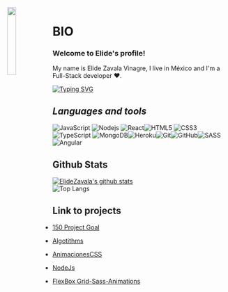 
<img align='left' src='https://github.com/bryanlolry/bryanlolry/blob/master/gifs/tech.gif' width='20%'/> 

<h1 align="left">BIO</h1>

<h3 align="left">
  Welcome to Elide's profile!
</h3>
My name is Elide Zavala Vinagre, I live in México and I'm a Full-Stack developer ❤️.

[![Typing SVG](https://readme-typing-svg.herokuapp.com?color=00D13B&width=750&lines=I'm+a+simple+human+more+passionate+about+programming+💻)](https://git.io/typing-svg)

<h2 align='left'><i>Languages ​​and tools</i></h2>
<table width="100" align="center">

![JavaScript](https://img.shields.io/badge/-JavaScript-black?style=for-the-badge&logo=javascript) ![Nodejs](https://img.shields.io/badge/-Nodejs-black?style=for-the-badge&logo=Node.js) ![React](https://img.shields.io/badge/-React-black?style=for-the-badge&logo=react)![HTML5](https://img.shields.io/badge/-HTML5-E34F26?style=for-the-badge&logo=html5&logoColor=white) ![CSS3](https://img.shields.io/badge/-CSS3-1572B6?style=for-the-badge&logo=css3)  ![TypeScript](https://img.shields.io/badge/typescript%20-%23007ACC.svg?&style=for-the-badge&logo=typescript&logoColor=white) ![MongoDB](https://img.shields.io/badge/-MongoDB-black?style=for-the-badge&logo=mongodb)![Heroku](https://img.shields.io/badge/-Heroku-430098?style=for-the-badge&logo=heroku)![Git](https://img.shields.io/badge/-Git-black?style=for-the-badge&logo=git)![GitHub](https://img.shields.io/badge/-GitHub-181717?style=for-the-badge&logo=github)![SASS](https://img.shields.io/badge/-SASS-181717?style=for-the-badge&logo=SASS&color=pink) ![Angular](https://img.shields.io/badge/-Angular-critical?style=for-the-badge&logo=angular)

## Github Stats

[![ElideZavala's github stats](https://github-readme-stats.vercel.app/api?username=ElideZavala&show_icons=true&hide=["contribs"]&theme=tokyonight)](https://github.com/anuraghazra/github-readme-stats)  
![Top Langs](https://github-readme-stats.vercel.app/api/top-langs/?username=ElideZavala&layout=compact&theme=tokyonight)

## Link to projects

- [150 Project Goal](https://github.com/ElideZavala/150-Project-Goal)
- [Algotithms](https://github.com/ElideZavala/Algorithms)

- [AnimacionesCSS](https://github.com/ElideZavala/AnimacionesCSS)

- [NodeJs](https://github.com/ElideZavala/NodeJs)

- [FlexBox Grid-Sass-Animations](https://github.com/ElideZavala/FlexBox-Grid-Sass-Animations-Full)

